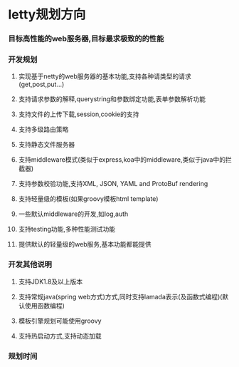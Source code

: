# letty规划方向
### 目标高性能的web服务器,目标最求极致的的性能

### 开发规划
1. 实现基于netty的web服务器的基本功能,支持各种请类型的请求(get,post,put...)

2. 支持请求参数的解释,querystring和参数绑定功能,表单参数解析功能

3. 支持文件的上传下载,session,cookie的支持

4. 支持多级路由策略

5. 支持静态文件服务器

6. 支持middleware模式(类似于express,koa中的middleware,类似于java中的拦截器)

7. 支持参数校验功能,支持XML, JSON, YAML and ProtoBuf rendering

8. 支持轻量级的模板(如果groovy模板html template)

9. 一些默认middleware的开发,如log,auth

10. 支持testing功能,多种性能测试功能

11. 提供默认的轻量级的web服务,基本功能都能提供

### 开发其他说明
1. 支持JDK1.8及以上版本

2. 支持常规java(spring web方式)方式,同时支持lamada表示(及函数式编程)(默认使用函数编程)

3. 模板引擎规划可能使用groovy

4. 支持热启动方式,支持动态加载

### 规划时间


  
